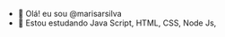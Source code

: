 - 👋 Olá! eu sou @marisarsilva
- 🌱 Estou estudando Java Script, HTML, CSS, Node Js,  


<!---
marisarsilva/marisarsilva is a ✨ special ✨ repository because its `README.md` (this file) appears on your GitHub profile.
You can click the Preview link to take a look at your changes.
--->
